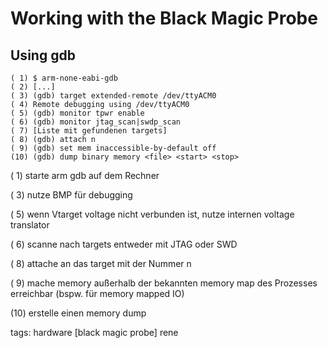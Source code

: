 # Working with the Black Magic Probe

## Using gdb

```
( 1) $ arm-none-eabi-gdb
( 2) [...]
( 3) (gdb) target extended-remote /dev/ttyACM0
( 4) Remote debugging using /dev/ttyACM0
( 5) (gdb) monitor tpwr enable
( 6) (gdb) monitor jtag_scan|swdp_scan
( 7) [Liste mit gefundenen targets]
( 8) (gdb) attach n
( 9) (gdb) set mem inaccessible-by-default off
(10) (gdb) dump binary memory <file> <start> <stop>
```

( 1) starte arm gdb auf dem Rechner

( 3) nutze BMP für debugging

( 5) wenn Vtarget voltage nicht verbunden ist, nutze internen voltage translator

( 6) scanne nach targets entweder mit JTAG oder SWD

( 8) attache an das target mit der Nummer n

( 9) mache memory außerhalb der bekannten memory map des Prozesses erreichbar (bspw. für memory mapped IO)

(10) erstelle einen memory dump

tags: hardware [black magic probe] rene
